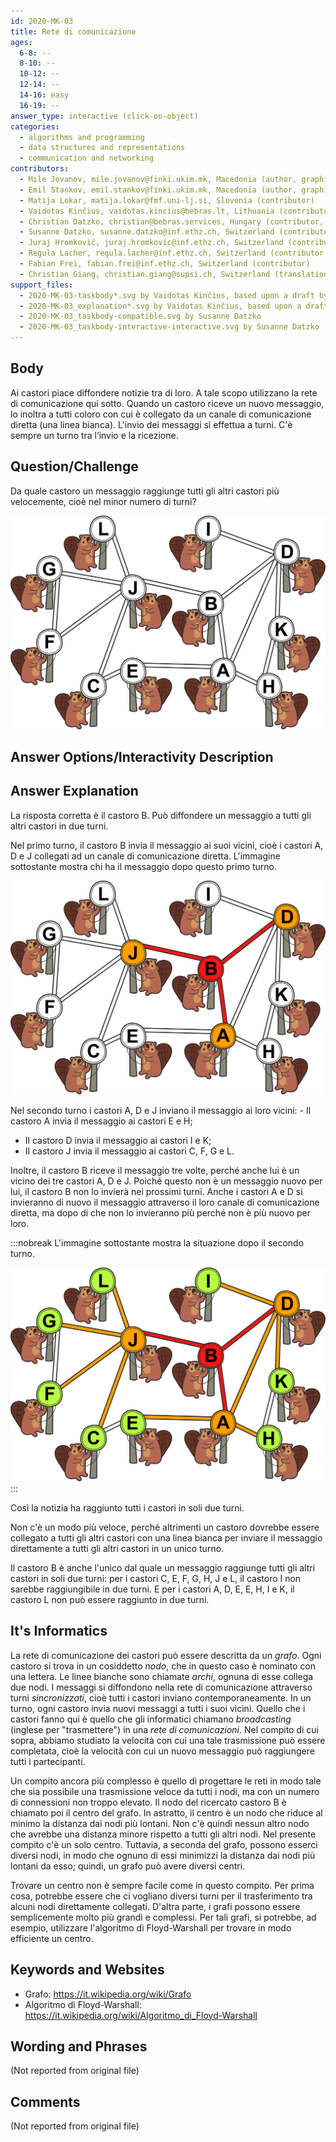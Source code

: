 ```yaml
---
id: 2020-MK-03
title: Rete di comunicazione
ages:
  6-8: --
  8-10: --
  10-12: --
  12-14: --
  14-16: easy
  16-19: --
answer_type: interactive (click-on-object)
categories:
  - algorithms and programming
  - data structures and representations
  - communication and networking
contributors:
  - Mile Jovanov, mile.jovanov@finki.ukim.mk, Macedonia (author, graphics)
  - Emil Stankov, emil.stankov@finki.ukim.mk, Macedonia (author, graphics)
  - Matija Lokar, matija.lokar@fmf.uni-lj.si, Slovenia (contributor)
  - Vaidotas Kinčius, vaidotas.kincius@bebras.lt, Lithuania (contributor, graphics)
  - Christian Datzko, christian@bebras.services, Hungary (contributor, graphics)
  - Susanne Datzko, susanne.datzko@inf.ethz.ch, Switzerland (contributor, graphics)
  - Juraj Hromkovič, juraj.hromkovic@inf.ethz.ch, Switzerland (contributor)
  - Regula Lacher, regula.lacher@inf.ethz.ch, Switzerland (contributor, translation from English into German)
  - Fabian Frei, fabian.frei@inf.ethz.ch, Switzerland (contributor)
  - Christian Giang, christian.giang@supsi.ch, Switzerland (translation from German into Italian)
support_files:
  - 2020-MK-03-taskbody*.svg by Vaidotas Kinčius, based upon a draft by Mile Jovanov and Emil Stankov, improved by Susanne Datzko
  - 2020-MK-03_explanation*.svg by Vaidotas Kinčius, based upon a draft by Christian Datzko
  - 2020-MK-03_taskbody-compatible.svg by Susanne Datzko
  - 2020-MK-03_taskbody-interactive-interactive.svg by Susanne Datzko
---
```



## Body

Ai castori piace diffondere notizie tra di loro. A tale scopo utilizzano la rete di comunicazione qui sotto. Quando un castoro riceve un nuovo messaggio, lo inoltra a tutti coloro con cui è collegato da un canale di comunicazione diretta (una linea bianca). L'invio dei messaggi si effettua a turni. C'è sempre un turno tra l’invio e la ricezione.


## Question/Challenge

Da quale castoro un messaggio raggiunge tutti gli altri castori più velocemente, cioè nel minor numero di turni?

![](graphics/2020-MK-03_taskbody-compatible.svg "Réseau de communication (350px)")


## Answer Options/Interactivity Description

<!-- empty -->


## Answer Explanation

La risposta corretta è il castoro B. Può diffondere un messaggio a tutti gli altri castori in due turni.

Nel primo turno, il castoro B invia il messaggio ai suoi vicini, cioè i castori A, D e J collegati ad un canale di comunicazione diretta. L'immagine sottostante mostra chi ha il messaggio dopo questo primo turno.

![](graphics/2020-MK-03_explanation1-compatible.svg "Explication 1 (350px)")

Nel secondo turno i castori A, D e J inviano il messaggio ai loro vicini: - Il castoro A invia il messaggio ai castori E e H;
 - Il castoro D invia il messaggio ai castori I e K;
 - Il castoro J invia il messaggio ai castori C, F, G e L.

Inoltre, il castoro B riceve il messaggio tre volte, perché anche lui è un vicino dei tre castori A, D e J. Poiché questo non è un messaggio nuovo per lui, il castoro B non lo invierà nei prossimi turni. Anche i castori A e D si invieranno di nuovo il messaggio attraverso il loro canale di comunicazione diretta, ma dopo di che non lo invieranno più perché non è più nuovo per loro.

:::nobreak
L'immagine sottostante mostra la situazione dopo il secondo turno. 

![](graphics/2020-MK-03_explanation2-compatible.svg "Explication 2 (350px)")
:::

Così la notizia ha raggiunto tutti i castori in soli due turni. 

Non c'è un modo più veloce, perché altrimenti un castoro dovrebbe essere collegato a tutti gli altri castori con una linea bianca per inviare il messaggio direttamente a tutti gli altri castori in un unico turno.

Il castoro B è anche l'unico dal quale un messaggio raggiunge tutti gli altri castori in soli due turni: per i castori C, E, F, G, H, J e L, il castoro I non sarebbe raggiungibile in due turni. E per i castori A, D, E, E, H, I e K, il castoro L non può essere raggiunto in due turni.


## It's Informatics

La rete di comunicazione dei castori può essere descritta da un _grafo_. Ogni castoro si trova in un cosiddetto _nodo_, che in questo caso è nominato con una lettera. Le linee bianche sono chiamate _archi_, ognuna di esse collega due nodi. I messaggi si diffondono nella rete di comunicazione attraverso turni _sincronizzati_, cioè tutti i castori inviano contemporaneamente. In un turno, ogni castoro invia nuovi messaggi a tutti i suoi vicini. Quello che i castori fanno qui è quello che gli informatici chiamano _broadcasting_ (inglese per "trasmettere")  in una _rete di comunicazioni_. Nel compito di cui sopra, abbiamo studiato la velocità con cui una tale trasmissione può essere completata, cioè la velocità con cui un nuovo messaggio può raggiungere tutti i partecipanti. 

Un compito ancora più complesso è quello di progettare le reti in modo tale che sia possibile una trasmissione veloce da tutti i nodi, ma con un numero di connessioni non troppo elevato.
Il nodo del ricercato castoro B è chiamato poi il centro del grafo. In astratto, il centro è un nodo che riduce al minimo la distanza dai nodi più lontani. Non c'è quindi nessun altro nodo che avrebbe una distanza minore rispetto a tutti gli altri nodi. Nel presente compito c'è un solo centro. Tuttavia, a seconda del grafo, possono esserci diversi nodi, in modo che ognuno di essi minimizzi la distanza dai nodi più lontani da esso; quindi, un grafo può avere diversi centri.

Trovare un centro non è sempre facile come in questo compito. Per prima cosa, potrebbe essere che ci vogliano diversi turni per il trasferimento tra alcuni nodi direttamente collegati. D'altra parte, i grafi possono essere semplicemente molto più grandi e complessi. Per tali grafi, si potrebbe, ad esempio, utilizzare l'algoritmo di Floyd-Warshall per trovare in modo efficiente un centro.


## Keywords and Websites

 - Grafo: https://it.wikipedia.org/wiki/Grafo
 - Algoritmo di Floyd-Warshall: https://it.wikipedia.org/wiki/Algoritmo_di_Floyd-Warshall 


## Wording and Phrases

(Not reported from original file)


## Comments

(Not reported from original file)
